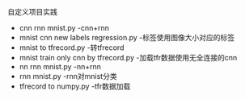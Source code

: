 自定义项目实践

 - cnn rnn mnist.py -cnn+rnn
 - mnist cnn new labels regression.py -标签使用图像大小对应的标签
 - mnist to tfrecord.py -转tfrecord
 - mnist train only cnn by tfrecord.py -加载tfr数据使用无全连接的cnn
 - nn rnn mnist.py -nn+rnn
 - rnn mnist.py -rnn对mnist分类
 - tfrecord to numpy.py -tfr数据加载